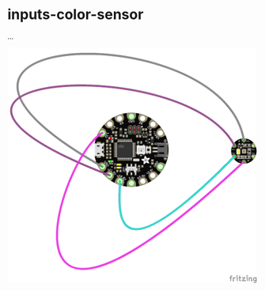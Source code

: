 # inputs-color-sensor

...

<img src="https://github.com/eaziware/wear-me/blob/master/inputs-color-sensor/inputs-color-sensor.png" width="800px"/>
